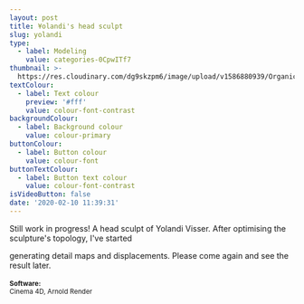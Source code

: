 ```yaml
---
layout: post
title: ¥olandi's head sculpt
slug: yolandi
type:
  - label: Modeling
    value: categories-0CpwITf7
thumbnail: >-
  https://res.cloudinary.com/dg9skzpm6/image/upload/v1586880939/Organic%20shape%20inner%20liquid/qno02skhr6aowbgxl5kr.jpg
textColour:
  - label: Text colour
    preview: '#fff'
    value: colour-font-contrast
backgroundColour:
  - label: Background colour
    value: colour-primary
buttonColour:
  - label: Button colour
    value: colour-font
buttonTextColour:
  - label: Button text colour
    value: colour-font-contrast
isVideoButton: false
date: '2020-02-10 11:39:31'
---
```

Still work in progress! A head sculpt of Yolandi Visser. After optimising the sculpture's topology, I've started
<!-- more -->
generating detail maps and displacements. Please come again and see the result later.<br><br><small><b>Software:</b><br>Cinema 4D, Arnold Render</small>
